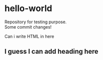 # hello-world
Repository for testing purpose.<br />
Some commit changes!<br />
<p>Can i write HTML in here</p>
<h2>I guess I can add heading here</h2>

